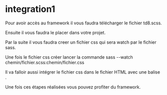 # integration1

Pour avoir accès au framework il vous faudra télécharger le fichier td8.scss.

Ensuite il vous faudra le placer dans votre projet.

Par la suite il vous faudra creer un fichier css qui sera watch par le fichier sass.

Une fois le fichier css créer lancer la commande sass --watch chemin/fichier.scss:chemin/fichier.css

Il va falloir aussi intégrer le fichier css dans le fichier HTML avec une balise <link> .

Une fois ces étapes réalisées vous pouvez profiter du framework.
